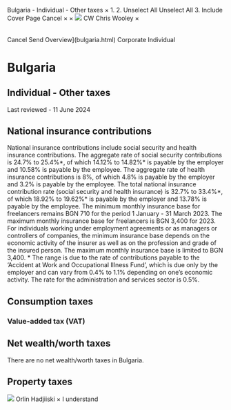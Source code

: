 Bulgaria - Individual - Other taxes
×
1.
2.
Unselect All
Unselect All
3.
Include Cover Page
Cancel
×
×
![](-/media/world-wide-tax-summaries/attachments/global---chris-wooley.ashx%3Frev=ac5e5f3223b34096b1afc2a6009c7320&revision=ac5e5f32-23b3-4096-b1af-c2a6009c7320&hash=859B7ADC84DC2CBEC9760E9E6EE7DE6D0A8BFCDF)
CW
Chris Wooley
×
######
Cancel
Send
Overview](bulgaria.html)
Corporate
Individual
# Bulgaria
## Individual - Other taxes
Last reviewed - 11 June 2024
## National insurance contributions
National insurance contributions include social security and health insurance contributions.
The aggregate rate of social security contributions is 24.7% to 25.4%\*, of which 14.12% to 14.82%\* is payable by the employer and 10.58% is payable by the employee.
The aggregate rate of health insurance contributions is 8%, of which 4.8% is payable by the employer and 3.2% is payable by the employee.
The total national insurance contribution rate (social security and health insurance) is 32.7% to 33.4%\*, of which 18.92% to 19.62%\* is payable by the employer and 13.78% is payable by the employee.
The minimum monthly insurance base for freelancers remains BGN 710 for the period 1 January - 31 March 2023. The maximum monthly insurance base for freelancers is BGN 3,400 for 2023.
For individuals working under employment agreements or as managers or controllers of companies, the minimum insurance base depends on the economic activity of the insurer as well as on the profession and grade of the insured person. The maximum monthly insurance base is limited to BGN 3,400.
\* The range is due to the rate of contributions payable to the ‘Accident at Work and Occupational Illness Fund’, which is due only by the employer and can vary from 0.4% to 1.1% depending on one’s economic activity. The rate for the administration and services sector is 0.5%.
## Consumption taxes
### Value-added tax (VAT)
## Net wealth/worth taxes
There are no net wealth/worth taxes in Bulgaria.
## Property taxes
![](-/media/world-wide-tax-summaries/attachments/bulgaria---orlin_hadjiiski.ashx%3Frev=199a8a17860c40349a5e20b32663b96d&revision=199a8a17-860c-4034-9a5e-20b32663b96d&hash=E18A5580D7214AFA014DE48DDD78B977192C53A5)
Orlin Hadjiiski
×
I understand
